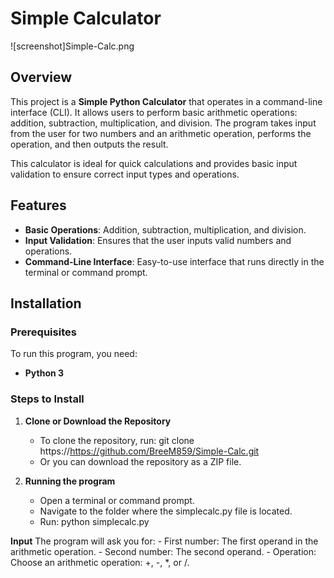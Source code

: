 # Simple Calculator

![screenshot]Simple-Calc.png

## Overview

This project is a **Simple Python Calculator** that operates in a command-line interface (CLI). It allows users to perform basic arithmetic operations: addition, subtraction, multiplication, and division. The program takes input from the user for two numbers and an arithmetic operation, performs the operation, and then outputs the result.

This calculator is ideal for quick calculations and provides basic input validation to ensure correct input types and operations.

## Features

- **Basic Operations**: Addition, subtraction, multiplication, and division.
- **Input Validation**: Ensures that the user inputs valid numbers and operations.
- **Command-Line Interface**: Easy-to-use interface that runs directly in the terminal or command prompt.

## Installation

### Prerequisites

To run this program, you need:
- **Python 3** 

### Steps to Install

1. **Clone or Download the Repository**
   - To clone the repository, run:   git clone https://https://github.com/BreeM859/Simple-Calc.git
   - Or you can download the repository as a ZIP file.

2. **Running the program**
   - Open a terminal or command prompt.
   - Navigate to the folder where the simplecalc.py file is located.
   - Run: python simplecalc.py

**Input**
    The program will ask you for:
    - First number: The first operand in the arithmetic operation.
    - Second number: The second operand.
    - Operation: Choose an arithmetic operation: +, -, *, or /.   

